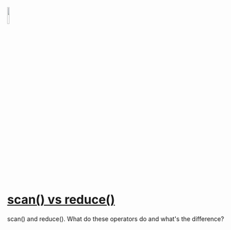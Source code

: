 <img src="https://i.ytimg.com/vi/myEeo2rZc3g/maxresdefault.jpg" width="10%" height="10%">

# [scan() vs reduce()](https://www.youtube.com/watch?v=myEeo2rZc3g)

scan() and reduce(). What do these operators do and what's the difference?